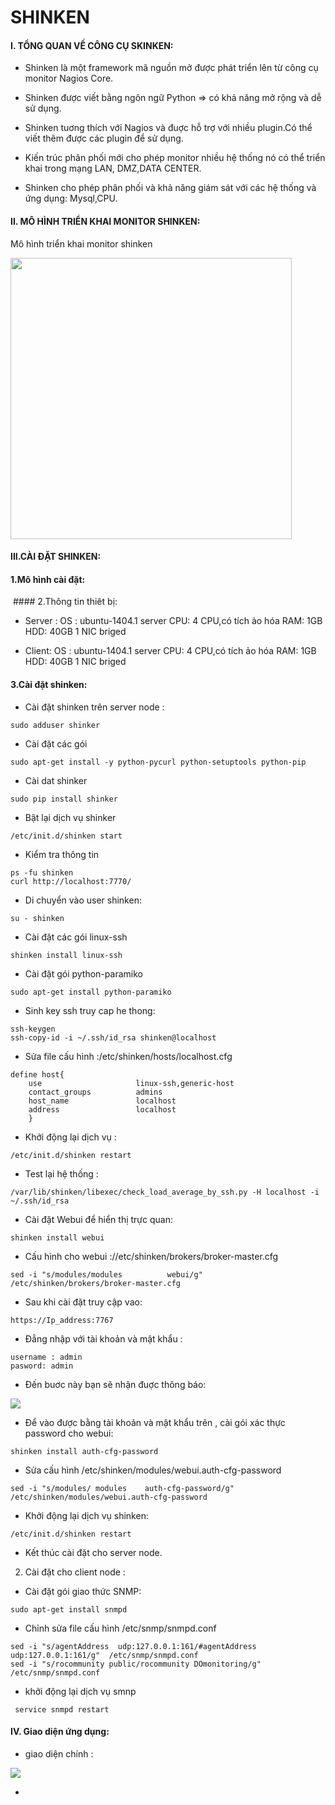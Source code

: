 SHINKEN
=======

#### I. TỔNG QUAN VỀ CÔNG CỤ SKINKEN:

- Shinken là một framework mã nguồn mở được phát triển lên từ công cụ monitor Nagios Core.

- Shinken được viết bằng ngôn ngữ Python => có khả năng mở rộng và dễ sử dụng.

- Shinken tuơng thích với Nagios và đuợc hỗ trợ với  nhiều plugin.Có thể viết thêm được các plugin để sử dụng.

- Kiến trúc phân phối mới cho phép monitor nhiều hệ thống nó có thể triển khai trong mạng LAN, DMZ,DATA CENTER.

- Shinken cho phép phân phối và khả năng giám sát  với các hệ thống và ứng dụng: Mysql,CPU.

#### II. MÔ HÌNH TRIỂN KHAI MONITOR SHINKEN:
 
 Mô hình triển khai monitor shinken

  <img src="http://i.imgur.com/I7nSkq6.png" witdh=450 height=450>

#### III.CÀI ĐẶT SHINKEN:

#### 1.Mô hình cài đặt:
<img src="">
#### 2.Thông tin thiêt bị:

- Server : OS : ubuntu-1404.1 server
           CPU: 4 CPU,có tích ảo hóa
           RAM: 1GB
           HDD: 40GB
           1 NIC briged

- Client:  OS : ubuntu-1404.1 server
           CPU: 4 CPU,có tích ảo hóa
           RAM: 1GB
           HDD: 40GB
           1 NIC briged
                

#### 3.Cài đặt shinken:
- Cài đặt shinken trên server node :
```
sudo adduser shinker
```
- Cài đặt các gói 
```
sudo apt-get install -y python-pycurl python-setuptools python-pip

```
- Cài dat shinker

```
sudo pip install shinker
```

- Bật lại dịch vụ shinker
```
/etc/init.d/shinken start

```
- Kiểm tra thông tin 

```
ps -fu shinken
curl http://localhost:7770/
```

- Di chuyển vào user shinken:

```
su - shinken
```
- Cài đặt các gói linux-ssh

```
shinken install linux-ssh
```
- Cài đặt gói  python-paramiko

```
sudo apt-get install python-paramiko

```
- Sinh key ssh truy cap he thong:
```
ssh-keygen
ssh-copy-id -i ~/.ssh/id_rsa shinken@localhost
```
- Sửa file cấu hình :/etc/shinken/hosts/localhost.cfg
```
define host{
    use                     linux-ssh,generic-host
    contact_groups          admins
    host_name               localhost
    address                 localhost
    }
```
- Khởi động lại dịch vụ :
```
/etc/init.d/shinken restart
```
- Test lại hệ thống :
```
/var/lib/shinken/libexec/check_load_average_by_ssh.py -H localhost -i ~/.ssh/id_rsa
```

- Cài đặt Webui để hiển thị trực quan:
```
shinken install webui

```
- Cấu hình cho webui ://etc/shinken/brokers/broker-master.cfg
```
sed -i "s/modules/modules          webui/g" /etc/shinken/brokers/broker-master.cfg
```
- Sau khi cài đặt truy cập vao:
```
https://Ip_address:7767
```
- Đẳng nhập với tài khoản và mật khẩu :
```
username : admin
pasword: admin
```
- Đến buơc này bạn sẽ nhận đuợc thông báo:

<img src="http://i.imgur.com/ABdQyFn.png">

- Để vào được bằng tài khoản và mật khẩu trên , cài gói xác thực password cho webui:
```
shinken install auth-cfg-password
```

- Sửa  cấu hình /etc/shinken/modules/webui.auth-cfg-password

```
sed -i "s/modules/ modules    auth-cfg-password/g" /etc/shinken/modules/webui.auth-cfg-password

```
- Khởi động lại  dịch vụ shinken:

```
/etc/init.d/shinken restart
```

- Kết thúc cài đặt cho server node.


2. Cài đặt cho client node :


- Cài đặt gói giao thức SNMP:

```
sudo apt-get install snmpd
```
- Chỉnh sửa file cấu hình /etc/snmp/snmpd.conf

```
sed -i "s/agentAddress  udp:127.0.0.1:161/#agentAddress  udp:127.0.0.1:161/g"  /etc/snmp/snmpd.conf
sed -i "s/rocommunity public/rocommunity DOmonitoring/g"   /etc/snmp/snmpd.conf

```
- khởi động lại dịch vụ smnp
```
 service snmpd restart

```

#### IV. Giao diện ứng dụng:

- giao diện chính :

<img src="http://i.imgur.com/OJgmGDg.png" >


- 













